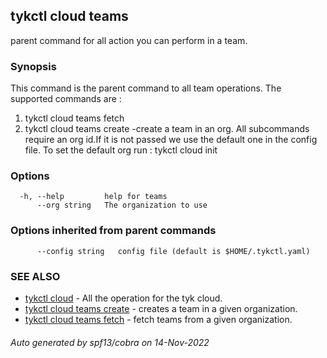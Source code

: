 ## tykctl cloud teams

parent command for all action you can perform in a team.

### Synopsis


This command is the parent command to all team operations.
The supported commands are :
1. tykctl cloud teams fetch 
2. tykctl cloud teams create -create a team in an org.
All subcommands require an org id.If it is not passed we use the default one in the config file.
To set the default org run :
tykctl cloud init


### Options

```
  -h, --help         help for teams
      --org string   The organization to use
```

### Options inherited from parent commands

```
      --config string   config file (default is $HOME/.tykctl.yaml)
```

### SEE ALSO

* [tykctl cloud](tykctl_cloud.md)	 - All the operation for the tyk cloud.
* [tykctl cloud teams create](tykctl_cloud_teams_create.md)	 - creates a team in a given organization.
* [tykctl cloud teams fetch](tykctl_cloud_teams_fetch.md)	 - fetch teams from a given organization.

###### Auto generated by spf13/cobra on 14-Nov-2022
